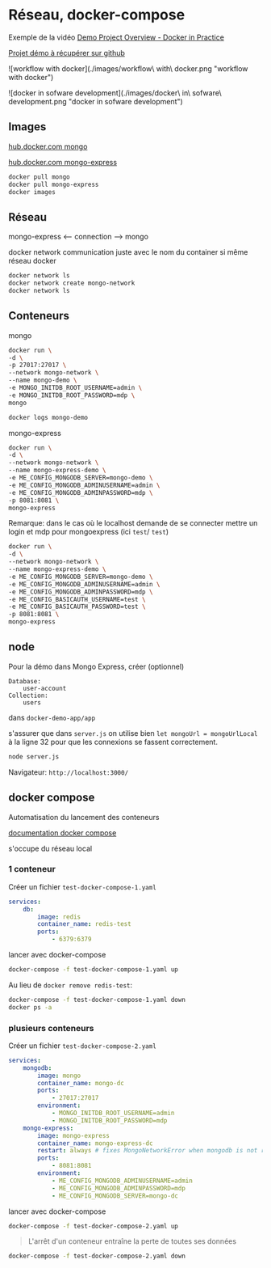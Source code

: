 # Réseau, docker-compose

Exemple de la vidéo [Demo Project Overview - Docker in Practice](https://www.youtube.com/watch?v=3c-iBn73dDE&t=3999s)

[Projet démo à récupérer sur github](https://gitlab.com/nanuchi/techworld-js-docker-demo-app)


 ![workflow with docker](./images/workflow\ with\ docker.png "workflow with docker")

 ![docker in sofware development](./images/docker\ in\ sofware\ development.png "docker in sofware development")


## Images

[hub.docker.com mongo](https://hub.docker.com/_/mongo)

[hub.docker.com mongo-express](https://hub.docker.com/_/mongo-express)

```sh
docker pull mongo
docker pull mongo-express
docker images
```

## Réseau

mongo-express <-- connection --> mongo

docker network
communication juste avec le nom du container si même réseau docker


```sh
docker network ls
docker network create mongo-network
docker network ls
```

## Conteneurs

mongo

```sh
docker run \
-d \
-p 27017:27017 \
--network mongo-network \
--name mongo-demo \
-e MONGO_INITDB_ROOT_USERNAME=admin \
-e MONGO_INITDB_ROOT_PASSWORD=mdp \
mongo
```

```sh
docker logs mongo-demo
```

mongo-express


```sh
docker run \
-d \
--network mongo-network \
--name mongo-express-demo \
-e ME_CONFIG_MONGODB_SERVER=mongo-demo \
-e ME_CONFIG_MONGODB_ADMINUSERNAME=admin \
-e ME_CONFIG_MONGODB_ADMINPASSWORD=mdp \
-p 8081:8081 \
mongo-express
```
Remarque: dans le cas où le localhost demande de se connecter mettre un login et mdp pour mongoexpress (ici `test`/ `test`)

```sh
docker run \
-d \
--network mongo-network \
--name mongo-express-demo \
-e ME_CONFIG_MONGODB_SERVER=mongo-demo \
-e ME_CONFIG_MONGODB_ADMINUSERNAME=admin \
-e ME_CONFIG_MONGODB_ADMINPASSWORD=mdp \
-e ME_CONFIG_BASICAUTH_USERNAME=test \
-e ME_CONFIG_BASICAUTH_PASSWORD=test \
-p 8081:8081 \
mongo-express
```

## node

Pour la démo dans Mongo Express, créer (optionnel)

    Database:
    	user-account
    Collection:
    	users

dans `docker-demo-app/app`

s'assurer que dans `server.js` on utilise bien `let mongoUrl = mongoUrlLocal` à la ligne 32 pour que les connexions se fassent correctement.


```sh
node server.js
```
Navigateur: `http://localhost:3000/`


## docker compose

 Automatisation du lancement des conteneurs

[documentation docker compose](https://docs.docker.com/compose/)

s'occupe du réseau local

### 1 conteneur

Créer un fichier `test-docker-compose-1.yaml`

```yaml
services:
    db:
        image: redis
        container_name: redis-test
        ports:
            - 6379:6379
```

lancer avec docker-compose

```sh
docker-compose -f test-docker-compose-1.yaml up
```

Au lieu de `docker remove redis-test`:

```sh
docker-compose -f test-docker-compose-1.yaml down
docker ps -a
```

### plusieurs conteneurs

Créer un fichier `test-docker-compose-2.yaml`

```yaml
services:
    mongodb:
        image: mongo
        container_name: mongo-dc
        ports:
            - 27017:27017
        environment:
            - MONGO_INITDB_ROOT_USERNAME=admin
            - MONGO_INITDB_ROOT_PASSWORD=mdp
    mongo-express:
        image: mongo-express
        container_name: mongo-express-dc
        restart: always # fixes MongoNetworkError when mongodb is not ready when mongo-express starts
        ports:
            - 8081:8081
        environment:
            - ME_CONFIG_MONGODB_ADMINUSERNAME=admin
            - ME_CONFIG_MONGODB_ADMINPASSWORD=mdp
            - ME_CONFIG_MONGODB_SERVER=mongo-dc
```

lancer avec docker-compose

```sh
docker-compose -f test-docker-compose-2.yaml up
```

> L'arrêt d'un conteneur entraîne la perte de toutes ses données


```sh
docker-compose -f test-docker-compose-2.yaml down
```
